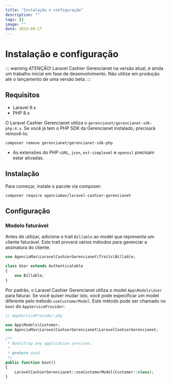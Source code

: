 ```yaml
---
title: "Instalação e configuração"
description: ""
tags: []
image: ""
date: 2019-09-17
---
```


# Instalação e configuração

::: warning ATENÇÃO!
Laravel Cashier Gerencianet na versão atual, é ainda um trabalho inicial em fase de desenvolvimento.
Não utilize em produção até o lançamento de uma versão beta.
:::

## Requisitos

- Laravel 9.x
- PHP 8.x

O Laravel Cashier Gerencianet utiliza o `gerencianet/gerencianet-sdk-php:4.x`.
Se você já tem o PHP SDK da Gerencianet instalado, precisará removê-lo:

```shell
composer remove gerencianet/gerencianet-sdk-php
```

- As extensões do PHP `cURL`, `json`, `ext-simplexml` e `openssl` precisam estar ativadas.

## Instalação

Para começar, instale o pacote via composer:

```shell
composer require agenciamav/laravel-cashier-gerencianet
```

## Configuração

### Modelo faturável

Antes de utilizar, adicione o trait `Billable` ao model que representa um cliente faturável.
Este trait proverá vários métodos para gerenciar a assinatura do cliente.

```php
use AgenciaMav\LaravelCashierGerencianet\Traits\Billable;

class User extends Authenticatable
{
    use Billable;
}
```

Por padrão, o Laravel Cashier Gerencianet utiliza o model `App\Models\User` para faturar.
Se você quiser mudar isto, você pode especificar um model diferente pelo método `useCustomerModel`.
Este método pode ser chamado no `boot` do `AppServiceProvider`:

```php
// AppServiceProvider.php

use App\Models\Customer;
use AgenciaMav\LaravelCashierGerencianet\LaravelCashierGerencianet;

/**
 * Bootstrap any application services.
 *
 * @return void
 */
public function boot()
{
    LaravelCashierGerencianet::useCustomerModel(Customer::class);
}
```
